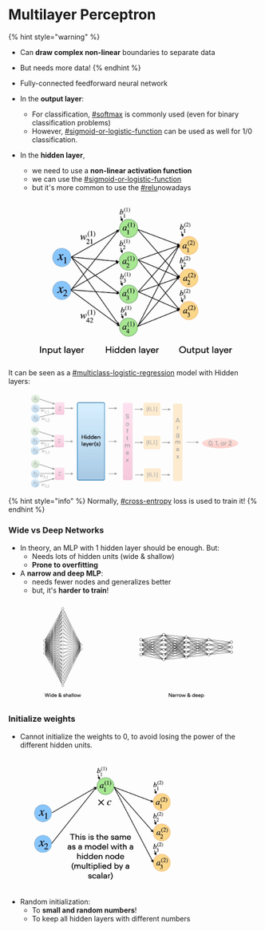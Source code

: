 # Multilayer Perceptron

{% hint style="warning" %}
* Can **draw complex non-linear** boundaries to separate data
* But needs more data!
{% endhint %}

* Fully-connected feedforward neural network
* In the **output layer**:
  * For classification, [#softmax](../../../ml-techniques/activation-functions.md#softmax "mention") is commonly used (even for binary classification problems)
  * However, [#sigmoid-or-logistic-function](../../../ml-techniques/activation-functions.md#sigmoid-or-logistic-function "mention") can be used as well for 1/0 classification.
* In the **hidden layer**,
  * we need to use a **non-linear activation function**
  * we can use the [#sigmoid-or-logistic-function](../../../ml-techniques/activation-functions.md#sigmoid-or-logistic-function "mention")
  * but it's more common to use the [#relu](../../../ml-techniques/activation-functions.md#relu "mention")nowadays

<figure><img src="../../../../.gitbook/assets/image (134).png" alt=""><figcaption></figcaption></figure>

It can be seen as a [#multiclass-logistic-regression](logistic-regression.md#multiclass-logistic-regression "mention") model with Hidden layers:

<figure><img src="../../../../.gitbook/assets/image (133).png" alt=""><figcaption></figcaption></figure>

{% hint style="info" %}
Normally, [#cross-entropy](../../../ml-techniques/loss-functions.md#cross-entropy "mention") loss is used to train it!
{% endhint %}

### Wide vs Deep Networks

* In theory, an MLP with 1 hidden layer should be enough. But:
  * Needs lots of hidden units (wide & shallow)
  * **Prone to overfitting**
* A **narrow and deep MLP**:
  * needs fewer nodes and generalizes better
  * but, it's **harder to train**!

<figure><img src="../../../../.gitbook/assets/image (138).png" alt="" width="563"><figcaption></figcaption></figure>

### Initialize weights

* Cannot initialize the weights to 0, to avoid losing the power of the different hidden units.

<figure><img src="../../../../.gitbook/assets/image (139).png" alt="" width="298"><figcaption></figcaption></figure>

* Random initialization:
  * To **small and random numbers**!
  * To keep all hidden layers with different numbers
